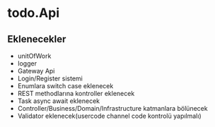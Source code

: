 # todo.Api

## Eklenecekler
* unitOfWork 
* logger
* Gateway Api
* Login/Register sistemi
* Enumlara switch case eklenecek
* REST methodlarına kontroller eklenecek
* Task async await eklenecek
* Controller/Business/Domain/Infrastructure katmanlara bölünecek
* Validator eklenecek(usercode channel code kontrolü yapılmalı)
